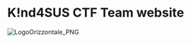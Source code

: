 # K!nd4SUS CTF Team website
![LogoOrizzontale_PNG](https://github.com/user-attachments/assets/b738bd7c-767b-4c83-9aaf-17f01797905a)
